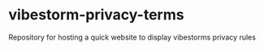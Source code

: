 # vibestorm-privacy-terms
Repository for hosting a quick website to display vibestorms privacy rules
